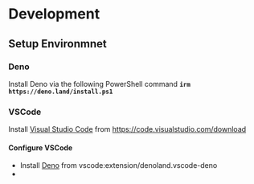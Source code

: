 # Development
## Setup Environmnet
### Deno
Install Deno via the following PowerShell command **`irm https://deno.land/install.ps1`**
### VSCode
Install [Visual Studio Code](https://code.visualstudio.com/download) from https://code.visualstudio.com/download
#### Configure VSCode
* Install [Deno](vscode:extension/denoland.vscode-deno) from vscode:extension/denoland.vscode-deno
* 


